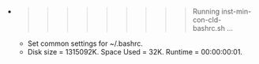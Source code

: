 * >>>>>>>>> Running inst-min-con-cld-bashrc.sh ...
  * Set common settings for ~/.bashrc.
  * Disk size = 1315092K. Space Used = 32K. Runtime = 00:00:00:01.
